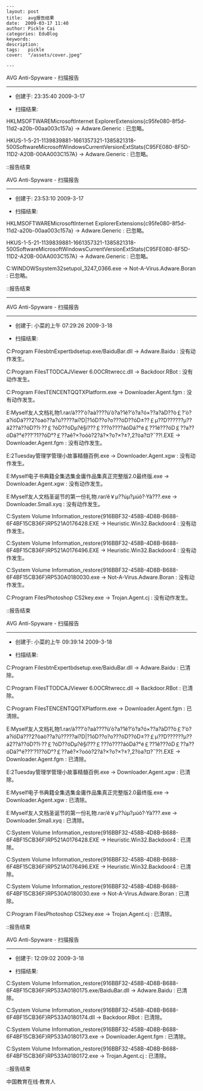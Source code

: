 
    ---
    layout: post  
    title:  avg报告结果  
    date:  2009-03-17 11:40  
    author: Pickle Cai  
    categories: EduBlog  
    keywords: 
    description:   
    tags:	pickle   
    cover:  "/assets/cover.jpeg"  

    ---  
    
AVG Anti-Spyware - 扫描报告

---------------------------------------------------------



 + 创建于: 23:35:40 2009-3-17



 + 扫描结果: 



 



HKLMSOFTWAREMicrosoftInternet ExplorerExtensions{c95fe080-8f5d-11d2-a20b-00aa003c157a} -> Adware.Generic : 已忽略。

HKUS-1-5-21-1139839881-1661357321-1385821318-500SoftwareMicrosoftWindowsCurrentVersionExtStats{C95FE080-8F5D-11D2-A20B-00AA003C157A} -> Adware.Generic : 已忽略。





::报告结束





AVG Anti-Spyware - 扫描报告

---------------------------------------------------------



 + 创建于: 23:53:10 2009-3-17



 + 扫描结果: 



 



HKLMSOFTWAREMicrosoftInternet ExplorerExtensions{c95fe080-8f5d-11d2-a20b-00aa003c157a} -> Adware.Generic : 已忽略。

HKUS-1-5-21-1139839881-1661357321-1385821318-500SoftwareMicrosoftWindowsCurrentVersionExtStats{C95FE080-8F5D-11D2-A20B-00AA003C157A} -> Adware.Generic : 已忽略。

C:WINDOWSsystem32setupol_3247_0366.exe -> Not-A-Virus.Adware.Boran : 已忽略。





::报告结束



 



--------------------------------------------------------

AVG Anti-Spyware - 扫描报告

---------------------------------------------------------



 + 创建于: 小菜的上午 07:29:26 2009-3-18



 + 扫描结果: 



 



C:Program FilesbtnExpertbdsetup.exe/BaiduBar.dll -> Adware.Baidu : 没有动作发生。

C:Program FilesTTODCAJViewer 6.0OCRtwrecc.dll -> Backdoor.RBot : 没有动作发生。

C:Program FilesTENCENTQQTXPlatform.exe -> Downloader.Agent.fgm : 没有动作发生。

E:Myself友人文档礼物1.rar/à???′ò?aà????ù′ò?a?1ê?′ò?a?ó×??a?àD??ò￡?′ò?a?íóDá???2?òaò??a?ú?????aí?D|?1óD??o?o???óD??óD±??￡μ??D??????μ??á2??á??óD??í·??￡?óD??óDμ?ê§í???￡???ò????áóDá?°é￡??1ê???óD￡??a??óDá?°é???′?1??óD°?￡??aê?×?oóò?2?á?×?o?×?±?,2?òa?¤?ˉ??!.EXE -> Downloader.Agent.fgm : 没有动作发生。

E:2Tuesday管理学管理小故事精髓百例.exe -> Downloader.Agent.xgw : 没有动作发生。

E:Myself电子书典籍全集选集金庸作品集真正完整版2.0最终版.exe -> Downloader.Agent.xgw : 没有动作发生。

E:Myself友人文档圣诞节的第一份礼物.rar/ê￥μ??úμ?μúò?·Yà???.exe -> Downloader.Small.xyq : 没有动作发生。

C:System Volume Information_restore{916BBF32-458B-4D8B-B688-6F4BF15CB36F}RP521A0176428.EXE -> Heuristic.Win32.Backdoor4 : 没有动作发生。

C:System Volume Information_restore{916BBF32-458B-4D8B-B688-6F4BF15CB36F}RP521A0176496.EXE -> Heuristic.Win32.Backdoor4 : 没有动作发生。

C:System Volume Information_restore{916BBF32-458B-4D8B-B688-6F4BF15CB36F}RP530A0180030.exe -> Not-A-Virus.Adware.Boran : 没有动作发生。

C:Program FilesPhotoshop CS2key.exe -> Trojan.Agent.cj : 没有动作发生。





::报告结束



AVG Anti-Spyware - 扫描报告

---------------------------------------------------------



 + 创建于: 小菜的上午 09:39:14 2009-3-18



 + 扫描结果: 



 



C:Program FilesbtnExpertbdsetup.exe/BaiduBar.dll -> Adware.Baidu : 已清除。

C:Program FilesTTODCAJViewer 6.0OCRtwrecc.dll -> Backdoor.RBot : 已清除。

C:Program FilesTENCENTQQTXPlatform.exe -> Downloader.Agent.fgm : 已清除。

E:Myself友人文档礼物1.rar/à???′ò?aà????ù′ò?a?1ê?′ò?a?ó×??a?àD??ò￡?′ò?a?íóDá???2?òaò??a?ú?????aí?D|?1óD??o?o???óD??óD±??￡μ??D??????μ??á2??á??óD??í·??￡?óD??óDμ?ê§í???￡???ò????áóDá?°é￡??1ê???óD￡??a??óDá?°é???′?1??óD°?￡??aê?×?oóò?2?á?×?o?×?±?,2?òa?¤?ˉ??!.EXE -> Downloader.Agent.fgm : 已清除。

E:2Tuesday管理学管理小故事精髓百例.exe -> Downloader.Agent.xgw : 已清除。

E:Myself电子书典籍全集选集金庸作品集真正完整版2.0最终版.exe -> Downloader.Agent.xgw : 已清除。

E:Myself友人文档圣诞节的第一份礼物.rar/ê￥μ??úμ?μúò?·Yà???.exe -> Downloader.Small.xyq : 已清除。

C:System Volume Information_restore{916BBF32-458B-4D8B-B688-6F4BF15CB36F}RP521A0176428.EXE -> Heuristic.Win32.Backdoor4 : 已清除。

C:System Volume Information_restore{916BBF32-458B-4D8B-B688-6F4BF15CB36F}RP521A0176496.EXE -> Heuristic.Win32.Backdoor4 : 已清除。

C:System Volume Information_restore{916BBF32-458B-4D8B-B688-6F4BF15CB36F}RP530A0180030.exe -> Not-A-Virus.Adware.Boran : 已清除。

C:Program FilesPhotoshop CS2key.exe -> Trojan.Agent.cj : 已清除。





::报告结束



AVG Anti-Spyware - 扫描报告

---------------------------------------------------------



 + 创建于: 12:09:02 2009-3-18



 + 扫描结果: 



 



C:System Volume Information_restore{916BBF32-458B-4D8B-B688-6F4BF15CB36F}RP533A0180175.exe/BaiduBar.dll -> Adware.Baidu : 已清除。

C:System Volume Information_restore{916BBF32-458B-4D8B-B688-6F4BF15CB36F}RP533A0180174.dll -> Backdoor.RBot : 已清除。

C:System Volume Information_restore{916BBF32-458B-4D8B-B688-6F4BF15CB36F}RP533A0180173.exe -> Downloader.Agent.fgm : 已清除。

C:System Volume Information_restore{916BBF32-458B-4D8B-B688-6F4BF15CB36F}RP533A0180172.exe -> Trojan.Agent.cj : 已清除。





::报告结束



 



		    
 中国教育在线·教育人

